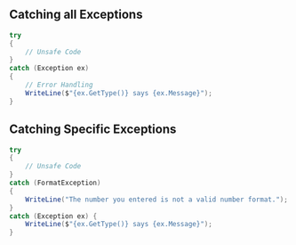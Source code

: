 ## Catching all Exceptions
```C#
try 
{
	// Unsafe Code
} 
catch (Exception ex)
{
	// Error Handling
	WriteLine($"{ex.GetType()} says {ex.Message}");
}
```

## Catching Specific Exceptions
```C#
try
{
	// Unsafe Code
}
catch (FormatException)
{
	WriteLine("The number you entered is not a valid number format.");
}
catch (Exception ex) {
	WriteLine($"{ex.GetType()} says {ex.Message}");
}
```